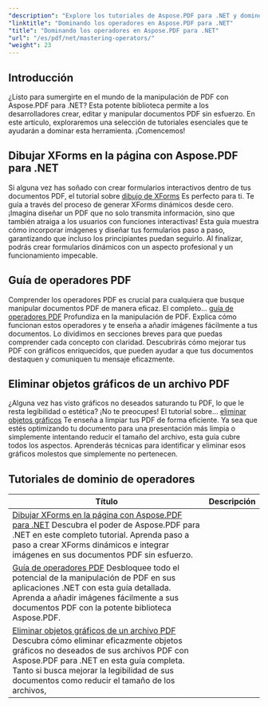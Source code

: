 ```yaml
---
"description": "Explore los tutoriales de Aspose.PDF para .NET y domine la manipulación de PDF con guías prácticas sobre XForms, operadores PDF y eliminación de objetos gráficos."
"linktitle": "Dominando los operadores en Aspose.PDF para .NET"
"title": "Dominando los operadores en Aspose.PDF para .NET"
"url": "/es/pdf/net/mastering-operators/"
"weight": 23
---
```


## Introducción

¿Listo para sumergirte en el mundo de la manipulación de PDF con Aspose.PDF para .NET? Esta potente biblioteca permite a los desarrolladores crear, editar y manipular documentos PDF sin esfuerzo. En este artículo, exploraremos una selección de tutoriales esenciales que te ayudarán a dominar esta herramienta. ¡Comencemos!

## Dibujar XForms en la página con Aspose.PDF para .NET
Si alguna vez has soñado con crear formularios interactivos dentro de tus documentos PDF, el tutorial sobre [dibujo de XForms](./draw-xforms-on-page/) Es perfecto para ti. Te guía a través del proceso de generar XForms dinámicos desde cero. ¡Imagina diseñar un PDF que no solo transmita información, sino que también atraiga a los usuarios con funciones interactivas! Esta guía muestra cómo incorporar imágenes y diseñar tus formularios paso a paso, garantizando que incluso los principiantes puedan seguirlo. Al finalizar, podrás crear formularios dinámicos con un aspecto profesional y un funcionamiento impecable.

## Guía de operadores PDF
Comprender los operadores PDF es crucial para cualquiera que busque manipular documentos PDF de manera eficaz. El completo... [guía de operadores PDF](./guide-to-pdf-operators/) Profundiza en la manipulación de PDF. Explica cómo funcionan estos operadores y te enseña a añadir imágenes fácilmente a tus documentos. Lo dividimos en secciones breves para que puedas comprender cada concepto con claridad. Descubrirás cómo mejorar tus PDF con gráficos enriquecidos, que pueden ayudar a que tus documentos destaquen y comuniquen tu mensaje eficazmente.

## Eliminar objetos gráficos de un archivo PDF
¿Alguna vez has visto gráficos no deseados saturando tu PDF, lo que le resta legibilidad o estética? ¡No te preocupes! El tutorial sobre... [eliminar objetos gráficos](./remove-graphics-objects-from-pdf-file/) Te enseña a limpiar tus PDF de forma eficiente. Ya sea que estés optimizando tu documento para una presentación más limpia o simplemente intentando reducir el tamaño del archivo, esta guía cubre todos los aspectos. Aprenderás técnicas para identificar y eliminar esos gráficos molestos que simplemente no pertenecen. 

## Tutoriales de dominio de operadores
| Título | Descripción |
| --- | --- | 
| [Dibujar XForms en la página con Aspose.PDF para .NET](./draw-xforms-on-page/) Descubra el poder de Aspose.PDF para .NET en este completo tutorial. Aprenda paso a paso a crear XForms dinámicos e integrar imágenes en sus documentos PDF sin esfuerzo.  
| [Guía de operadores PDF](./guide-to-pdf-operators/) Desbloquee todo el potencial de la manipulación de PDF en sus aplicaciones .NET con esta guía detallada. Aprenda a añadir imágenes fácilmente a sus documentos PDF con la potente biblioteca Aspose.PDF.  
| [Eliminar objetos gráficos de un archivo PDF](./remove-graphics-objects-from-pdf-file/) Descubra cómo eliminar eficazmente objetos gráficos no deseados de sus archivos PDF con Aspose.PDF para .NET en esta guía completa. Tanto si busca mejorar la legibilidad de sus documentos como reducir el tamaño de los archivos,
